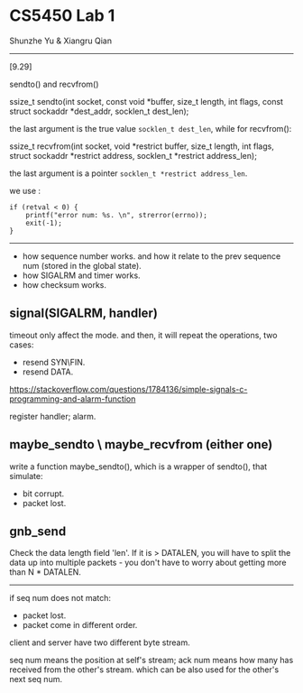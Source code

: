 # CS5450 Lab 1

Shunzhe Yu & Xiangru Qian

------

[9.29]

sendto() and recvfrom()

ssize_t
     sendto(int socket, const void *buffer, size_t length, int flags, const struct sockaddr *dest_addr, socklen_t dest_len);

the last argument is the true value `socklen_t dest_len`, while for recvfrom():

ssize_t
     recvfrom(int socket, void *restrict buffer, size_t length, int flags, struct sockaddr *restrict address, socklen_t *restrict address_len);

the last argument is a pointer `socklen_t *restrict address_len`.

we use :
```
if (retval < 0) {
    printf("error num: %s. \n", strerror(errno));
    exit(-1);
}
```
---

- how sequence number works. and how it relate to the prev sequence num (stored in the global state).
- how SIGALRM and timer works.
- how checksum works.

## signal(SIGALRM, handler)
timeout only affect the mode. 
and then, it will repeat the operations, two cases:
- resend SYN\FIN.
- resend DATA.

https://stackoverflow.com/questions/1784136/simple-signals-c-programming-and-alarm-function

register handler; alarm.

## maybe_sendto \ maybe_recvfrom (either one)
write a function maybe_sendto(), which is a wrapper of sendto(), that simulate: 
- bit corrupt.
- packet lost. 

## gnb_send
Check the data length field 'len'. If it is > DATALEN, you will have to split the data up into multiple packets - you don't have to worry about getting more than N * DATALEN.

---
if seq num does not match:
- packet lost.
- packet come in different order. 

client and server have two different byte stream. 

seq num means the position at self's stream;
ack num means how many has received from the other's stream. which can be also used for the other's next seq num.